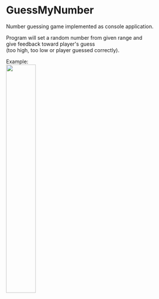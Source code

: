# GuessMyNumber
Number guessing game implemented as console application.

Program will set a random number from given range and  
give feedback toward player's guess  
(too high, too low or player guessed correctly).  
  
  
Example:  
<img src="https://github.com/luckykurniawan/GuessMyNumber/assets/11532809/732bcad2-f39b-44ad-b80a-d02278b27cd2" width=40% height=40%>  
